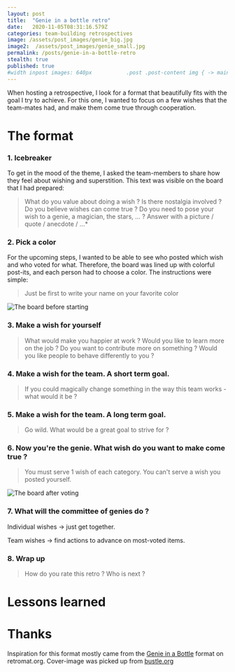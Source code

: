 ```yaml
---
layout: post
title:  "Genie in a bottle retro"
date:   2020-11-05T08:31:16.579Z
categories: team-building retrospectives
image: /assets/post_images/genie_big.jpg
image2:  /assets/post_images/genie_small.jpg
permalink: /posts/genie-in-a-bottle-retro
stealth: true
published: true
#width inpost images: 640px           .post .post-content img { -> main.sass:400 ->       display: block
---
```


When hosting a retrospective, I look for a format that beautifully fits with the goal I try to achieve. For this one, I wanted to focus on a few wishes that the team-mates had, and make them come true through cooperation.

# The format
### 1. Icebreaker
To get in the mood of the theme, I asked the team-members to share how they feel about wishing and superstition. This text was visible on the board that I had prepared:
> What do you value about doing a wish ? Is there nostalgia involved ? Do you believe wishes can come true ? Do you need to pose your wish to a genie, a magician, the stars, ... ? Answer with a picture / quote / anecdote / ...*

### 2. Pick a color
For the upcoming steps, I wanted to be able to see who posted which wish and who voted for what. Therefore, the board was lined up with colorful post-its, and each person had to choose a color. The instructions were simple:
>Just be first to write your name on your favorite color

![The board before starting](/prettydamnhot/assets/post_images/genie_after.png)
### 3. Make a wish for yourself
>What would make you happier at work ? Would you like to learn more on the job ? Do you want to contribute more on something ? Would you like people to behave differently to you ?

### 4. Make a wish for the team. A short term goal.
>If you could magically change something in the way this team works - what would it be ?

### 5. Make a wish for the team. A long term goal.
>Go wild. What would be a great goal to strive for ?

### 6. Now you're the genie. What wish do you want to make come true ?
>You must serve 1 wish of each category. You can't serve a wish you posted yourself.

![The board after voting](/prettydamnhot/assets/post_images/genie_after.png)
### 7. What will the committee of genies do ?

Individual wishes -> just get together.

Team wishes -> find actions to advance on most-voted items.

### 8. Wrap up
>How do you rate this retro ? Who is next ?


# Lessons learned


# Thanks
Inspiration for this format mostly came from the [Genie in a Bottle](https://retromat.org/en/?id=116) format on retromat.org.
Cover-image was picked up from [bustle.org](https://www.bustle.com/p/aladdins-original-ending-with-genies-transformation-was-revealed-by-the-director-18703846)
